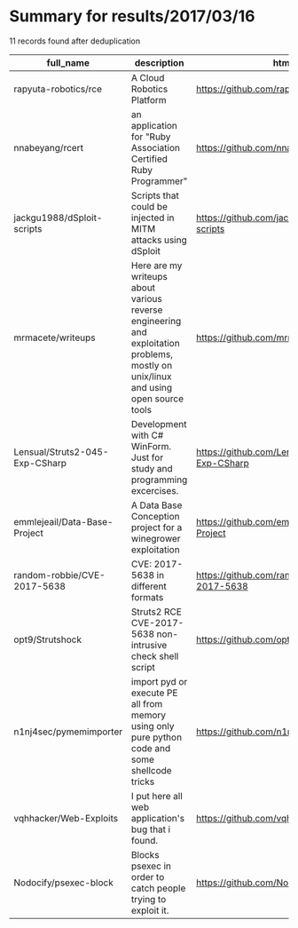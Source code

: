 
# Summary for results/2017/03/16
    
11 records found after deduplication

| full_name | description | html_url | matched_list | matched_count | pushed_at | size | stargazers_count | language | forks_count |
|--------------------------------|------------------------------------------------------------------------------------------------------------------------------------|---------------------------------------------------|----------------|-----------------|---------------------------|--------|--------------------|------------|---------------|
| rapyuta-robotics/rce | A Cloud Robotics Platform | https://github.com/rapyuta-robotics/rce | ['rce'] | 1 | 2017-03-16 03:24:17+00:00 | 20113 | 89 | Python | 46 |
| nnabeyang/rcert | an application for "Ruby Association Certified Ruby Programmer" | https://github.com/nnabeyang/rcert | ['rce'] | 1 | 2017-03-16 12:08:52+00:00 | 29 | 2 | Ruby | 0 |
| jackgu1988/dSploit-scripts | Scripts that could be injected in MITM attacks using dSploit | https://github.com/jackgu1988/dSploit-scripts | ['sploit'] | 1 | 2017-03-16 11:35:56+00:00 | 19 | 38 | JavaScript | 25 |
| mrmacete/writeups | Here are my writeups about various reverse engineering and exploitation problems, mostly on unix/linux and using open source tools | https://github.com/mrmacete/writeups | ['exploit'] | 1 | 2017-03-16 13:54:20+00:00 | 258 | 35 | Python | 8 |
| Lensual/Struts2-045-Exp-CSharp | Development with C# WinForm. Just for study and programming excercises. | https://github.com/Lensual/Struts2-045-Exp-CSharp | ['exploit'] | 1 | 2017-03-16 17:59:43+00:00 | 79 | 2 | C# | 2 |
| emmlejeail/Data-Base-Project | A Data Base Conception project for a winegrower exploitation | https://github.com/emmlejeail/Data-Base-Project | ['exploit'] | 1 | 2017-03-16 07:49:46+00:00 | 265 | 0 | | 0 |
| random-robbie/CVE-2017-5638 | CVE: 2017-5638 in different formats | https://github.com/random-robbie/CVE-2017-5638 | ['cve-2'] | 1 | 2017-03-16 11:26:04+00:00 | 35 | 0 | JavaScript | 1 |
| opt9/Strutshock | Struts2 RCE CVE-2017-5638 non-intrusive check shell script | https://github.com/opt9/Strutshock | ['rce'] | 1 | 2017-03-16 04:02:40+00:00 | 1 | 3 | Shell | 1 |
| n1nj4sec/pymemimporter | import pyd or execute PE all from memory using only pure python code and some shellcode tricks | https://github.com/n1nj4sec/pymemimporter | ['shellcode'] | 1 | 2017-03-16 18:31:06+00:00 | 262 | 50 | Python | 19 |
| vqhhacker/Web-Exploits | I put here all web application's bug that i found. | https://github.com/vqhhacker/Web-Exploits | ['exploit'] | 1 | 2017-03-16 19:58:01+00:00 | 0 | 0 | | 0 |
| Nodocify/psexec-block | Blocks psexec in order to catch people trying to exploit it. | https://github.com/Nodocify/psexec-block | ['exploit'] | 1 | 2017-03-16 22:56:29+00:00 | 2 | 0 | PowerShell | 1 |
